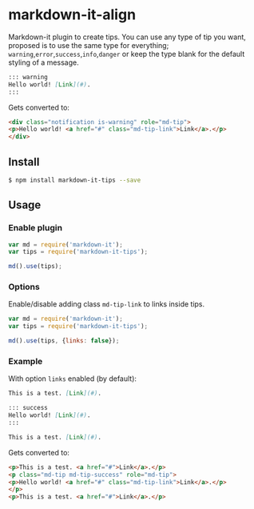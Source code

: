 # markdown-it-align
Markdown-it plugin to create tips. You can use any type of tip you want, proposed is to use the same type for everything; `warning`,`error`,`success`,`info`,`danger` or keep the type blank for the default styling of a message.
 
```md
::: warning
Hello world! [Link](#).
:::
```

Gets converted to:

```html
<div class="notification is-warning" role="md-tip">
<p>Hello world! <a href="#" class="md-tip-link">Link</a>.</p>
</div>
```

## Install

```bash
$ npm install markdown-it-tips --save
```

## Usage

### Enable plugin

```js
var md = require('markdown-it');
var tips = require('markdown-it-tips');

md().use(tips);
```


### Options

Enable/disable adding class `md-tip-link` to links inside tips.

```js
var md = require('markdown-it');
var tips = require('markdown-it-tips');

md().use(tips, {links: false});
```


### Example

With option `links` enabled (by default):

```md
This is a test. [Link](#).

::: success
Hello world! [Link](#).
:::

This is a test. [Link](#).
```

Gets converted to:

```html
<p>This is a test. <a href="#">Link</a>.</p>
<p class="md-tip md-tip-success" role="md-tip">
<p>Hello world! <a href="#" class="md-tip-link">Link</a>.</p>
</p>
<p>This is a test. <a href="#">Link</a>.</p>
```


[markdown-it]: https://github.com/markdown-it/markdown-it
[bootstrap-tips]: http://getbootstrap.com/components/#tips
